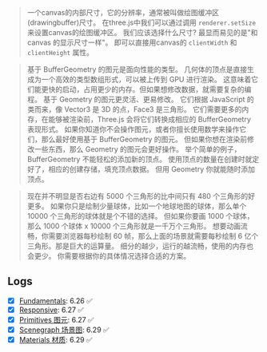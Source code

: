 > 一个canvas的内部尺寸，它的分辨率，通常被叫做绘图缓冲区(drawingbuffer)尺寸。 在three.js中我们可以通过调用 `renderer.setSize` 来设置canvas的绘图缓冲区。 我们应该选择什么尺寸? 最显而易见的是"和 canvas 的显示尺寸一样"。 即可以直接用canvas的 `clientWidth` 和 `clientHeight` 属性。

> 基于 BufferGeometry 的图元是面向性能的类型。 几何体的顶点是直接生成为一个高效的类型数组形式，可以被上传到 GPU 进行渲染。 这意味着它们能更快的启动，占用更少的内存。但如果想修改数据，就需要复杂的编程。
> 基于 Geometry 的图元更灵活、更易修改。 它们根据 JavaScript 的类而来，像 Vector3 是 3D 的点，Face3 是三角形。 它们需要更多的内存，在能够被渲染前，Three.js 会将它们转换成相应的 BufferGeometry 表现形式。
> 如果你知道你不会操作图元，或者你擅长使用数学来操作它们，那么最好使用基于 BufferGeometry 的图元。 但如果你想在渲染前修改一些东西，那么 Geometry 的图元会更好操作。
> 举个简单的例子，BufferGeometry 不能轻松的添加新的顶点。 使用顶点的数量在创建时就定好了，相应的创建存储，填充顶点数据。 但用 Geometry 你就能随时添加顶点。

>现在并不明显是否右边有 5000 个三角形的比中间只有 480 个三角形的好更多。 如果你只是绘制少量球体，比如一个地球地图的球体，那么单个 10000 个三角形的球体就是个不错的选择。 但如果你要画 1000 个球体，那么 1000 个球体 x 10000 个三角形就是一千万个三角形。 想要动画流畅，你需要浏览器每秒绘制 60 帧，那么上面的场景就需要每秒绘制 6 亿个三角形。那是巨大的运算量。
> 细分的越少，运行的越流畅，使用的内存也会更少。 你需要根据你的具体情况选择合适的方案。



## Logs

- [x] [Fundamentals](https://threejs.org/manual/#zh%252Ffundamentals): 6.26 ✅
- [x] [Responsive](https://threejs.org/manual/#zh%252Fresponsive): 6.27 ✅
- [x] [Primitives 图元](https://threejs.org/manual/#zh%252Fprimitives): 6.27 ✅
- [x] [Scenegraph 场景图](https://threejs.org/manual/#zh/scenegraph): 6.29 ✅
- [x] [Materials 材质](https://threejs.org/manual/#zh%252Fmaterials): 6.29 ✅
